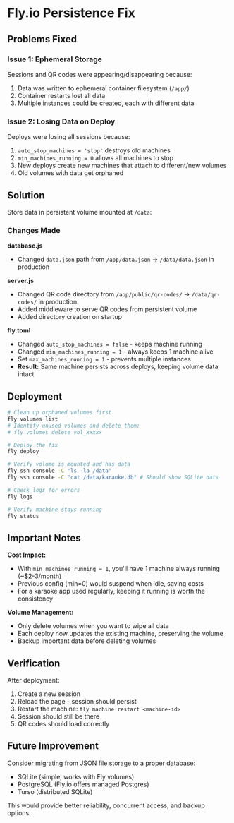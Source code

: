 # Fly.io Persistence Fix

## Problems Fixed

### Issue 1: Ephemeral Storage
Sessions and QR codes were appearing/disappearing because:
1. Data was written to ephemeral container filesystem (`/app/`)
2. Container restarts lost all data
3. Multiple instances could be created, each with different data

### Issue 2: Losing Data on Deploy
Deploys were losing all sessions because:
1. `auto_stop_machines = 'stop'` destroys old machines
2. `min_machines_running = 0` allows all machines to stop
3. New deploys create new machines that attach to different/new volumes
4. Old volumes with data get orphaned

## Solution
Store data in persistent volume mounted at `/data`:

### Changes Made

**database.js**
- Changed `data.json` path from `/app/data.json` → `/data/data.json` in production

**server.js**
- Changed QR code directory from `/app/public/qr-codes/` → `/data/qr-codes/` in production
- Added middleware to serve QR codes from persistent volume
- Added directory creation on startup

**fly.toml**
- Changed `auto_stop_machines = false` - keeps machine running
- Changed `min_machines_running = 1` - always keeps 1 machine alive
- Set `max_machines_running = 1` - prevents multiple instances
- **Result:** Same machine persists across deploys, keeping volume data intact

## Deployment

```bash
# Clean up orphaned volumes first
fly volumes list
# Identify unused volumes and delete them:
# fly volumes delete vol_xxxxx

# Deploy the fix
fly deploy

# Verify volume is mounted and has data
fly ssh console -C "ls -la /data"
fly ssh console -C "cat /data/karaoke.db" # Should show SQLite data

# Check logs for errors
fly logs

# Verify machine stays running
fly status
```

## Important Notes

**Cost Impact:**
- With `min_machines_running = 1`, you'll have 1 machine always running (~$2-3/month)
- Previous config (min=0) would suspend when idle, saving costs
- For a karaoke app used regularly, keeping it running is worth the consistency

**Volume Management:**
- Only delete volumes when you want to wipe all data
- Each deploy now updates the existing machine, preserving the volume
- Backup important data before deleting volumes

## Verification

After deployment:
1. Create a new session
2. Reload the page - session should persist
3. Restart the machine: `fly machine restart <machine-id>`
4. Session should still be there
5. QR codes should load correctly

## Future Improvement

Consider migrating from JSON file storage to a proper database:
- SQLite (simple, works with Fly volumes)
- PostgreSQL (Fly.io offers managed Postgres)
- Turso (distributed SQLite)

This would provide better reliability, concurrent access, and backup options.
